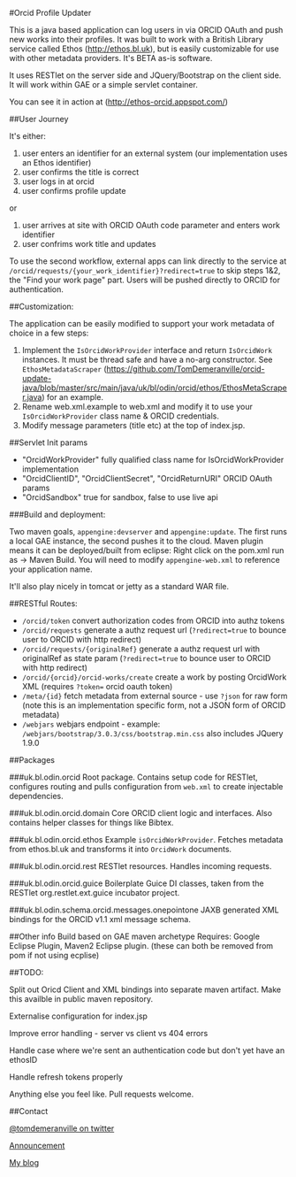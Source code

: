 #Orcid Profile Updater

This is a java based application can log users in via ORCID OAuth and push new works into their profiles.  It was built to work with a British Library service called Ethos (http://ethos.bl.uk), but is easily customizable for use with other metadata providers.  It's BETA as-is software.

It uses RESTlet on the server side and JQuery/Bootstrap on the client side.  It will work within GAE or a simple servlet container.

You can see it in action at (http://ethos-orcid.appspot.com/)

##User Journey

It's either:

1. user enters an identifier for an external system (our implementation uses an Ethos identifier)
2. user confirms the title is correct
3. user logs in at orcid
4. user confirms profile update

or

1. user arrives at site with ORCID OAuth code parameter and enters work identifier
2. user confrims work title and updates

To use the second workflow, external apps can link directly to the service at `/orcid/requests/{your_work_identifier}?redirect=true` to skip steps 1&2, the "Find your work page" part.  Users will be pushed directly to ORCID for authentication.

##Customization:

The application can be easily modified to support your work metadata of choice in a few steps:

1. Implement the `IsOrcidWorkProvider` interface and return `IsOrcidWork` instances.  It must be thread safe and have a no-arg constructor.  See `EthosMetadataScraper` (https://github.com/TomDemeranville/orcid-update-java/blob/master/src/main/java/uk/bl/odin/orcid/ethos/EthosMetaScraper.java) for an example.
2. Rename web.xml.example to web.xml and modify it to use your `IsOrcidWorkProvider` class name & ORCID credentials.
3. Modify message parameters (title etc) at the top of index.jsp. 

##Servlet Init params

* "OrcidWorkProvider" fully qualified class name for IsOrcidWorkProvider implementation
* "OrcidClientID", "OrcidClientSecret", "OrcidReturnURI" ORCID OAuth params
* "OrcidSandbox" true for sandbox, false to use live api

###Build and deployment:

Two maven goals, `appengine:devserver` and `appengine:update`.  The first runs a local GAE instance, the second pushes it to the cloud.  Maven plugin means it can be deployed/built from eclipse: Right click on the pom.xml run as -> Maven Build.  You will need to modify `appengine-web.xml` to reference your application name.  

It'll also play nicely in tomcat or jetty as a standard WAR file.

##RESTful Routes:
	
* `/orcid/token` convert authorization codes from ORCID into authz tokens
* `/orcid/requests` generate a authz request url (`?redirect=true` to bounce user to ORCID with http redirect)
* `/orcid/requests/{originalRef}` generate a authz request url with originalRef as state param (`?redirect=true` to bounce user to ORCID with http redirect)
* `/orcid/{orcid}/orcid-works/create` create a work by posting OrcidWork XML (requires `?token=` orcid oauth token) 
* `/meta/{id}` fetch metadata from external source - use `?json` for raw form (note this is an implementation specific form, not a JSON form of ORCID metadata)
* `/webjars` webjars endpoint - example: `/webjars/bootstrap/3.0.3/css/bootstrap.min.css` also includes JQuery 1.9.0

##Packages

###uk.bl.odin.orcid
Root package.  Contains setup code for RESTlet, configures routing and pulls configuration from `web.xml` to create injectable dependencies.

###uk.bl.odin.orcid.domain
Core ORCID client logic and interfaces.  Also contains helper classes for things like Bibtex.

###uk.bl.odin.orcid.ethos
Example `isOrcidWorkProvider`.  Fetches metadata from ethos.bl.uk and transforms it into `OrcidWork` documents.

###uk.bl.odin.orcid.rest
RESTlet resources.  Handles incoming requests.

###uk.bl.odin.orcid.guice
Boilerplate Guice DI classes, taken from the RESTlet org.restlet.ext.guice incubator project.

###uk.bl.odin.schema.orcid.messages.onepointone
JAXB generated XML bindings for the ORCID v1.1 xml message schema.  

##Other info
Build based on GAE maven archetype
Requires: Google Eclipse Plugin, Maven2 Eclipse plugin. (these can both be removed from pom if not using ecplise)

##TODO:

Split out Oricd Client and XML bindings into separate maven artifact.  Make this availble in public maven repository.

Externalise configuration for index.jsp

Improve error handling - server vs client vs 404 errors

Handle case where we're sent an authentication code but don't yet have an ethosID

Handle refresh tokens properly

Anything else you feel like.  Pull requests welcome.

##Contact

[@tomdemeranville on twitter](https://twitter.com/tomdemeranville)

[Announcement](http://demeranville.com/orcid-open-source-java-client/)

[My blog](http://demeranville.com)